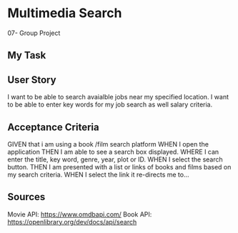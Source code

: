 # Multimedia Search
07- Group Project 

## My Task



## User Story

I want to be able to search avaialble jobs near my specified location. I want to be able to enter key words for my job search as well salary criteria. 

## Acceptance Criteria
GIVEN that i am using a book /film search platform
WHEN I open the application
THEN I am able to see a search box displayed.
WHERE I can enter the title, key word, genre, year, plot or ID.
WHEN I select the search button.
THEN I am presented with a list or links of books and films based on my search criteria. 
WHEN I select the link it re-directs me to... 


## Sources

Movie API: https://www.omdbapi.com/
Book API: https://openlibrary.org/dev/docs/api/search 